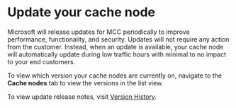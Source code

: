 # Update your cache node

Microsoft will release updates for MCC periodically to improve performance, functionality, and security. Updates will not require any action from the customer. Instead, when an update is available, your cache node will automatically update during low traffic hours with minimal to no impact to your end customers. 

To view which version your cache nodes are currently on, navigate to the **Cache nodes** tab to view the versions in the list view.

To view update release notes, visit [Version History](mcc-version-history.md).